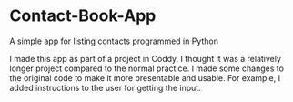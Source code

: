 # Contact-Book-App
A simple app for listing contacts programmed in Python

I made this app as part of a project in Coddy. I thought it was a relatively longer project compared to the normal practice.
I made some changes to the original code to make it more presentable and usable. For example, I added instructions to the user for getting the input.
